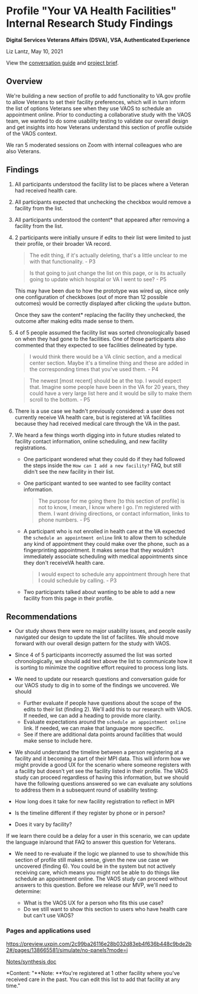 # Profile "Your VA Health Facilities" Internal Research Study Findings 

**Digital Services Veterans Affairs (DSVA), VSA, Authenticated Experience**<br>

Liz Lantz, May 10, 2021

View the [conversation guide](https://github.com/department-of-veterans-affairs/va.gov-team/blob/master/products/identity-personalization/profile/preferred-facility/discovery-and-research/conversation-guide.md) and [project brief](https://github.com/department-of-veterans-affairs/va.gov-team/blob/master/products/identity-personalization/profile/preferred-facility/README.md).

## Overview

We're building a new section of profile to add functionality to VA.gov profile to allow Veterans to set their facility preferences, which will in turn inform the list of options Veterans see when they use VAOS to schedule an appointment online.  Prior to conducting a collaborative study with the VAOS team, we wanted to do some usability testing to validate our overall design and get insights into how Veterans understand this section of profile outside of the VAOS context.

We ran 5 moderated sessions on Zoom with internal colleagues who are also Veterans.

## Findings

1. All participants understood the facility list to be places where a Veteran had received health care.

2. All participants expected that unchecking the checkbox would remove a facility from the list.

3. All participants understood the content* that appeared after removing a facility from the list.

4. 2 participants were initially unsure if edits to their list were limited to just their profile, or their broader VA record.

   > The edit thing, if it's actually deleting, that's a little unclear to me with that functionality. - P3

   > Is that going to just change the list on this page, or is its actually going to update which hospital or VA I went to see? - P5

   This may have been due to how the prototype was wired up, since only one configuration of checkboxes (out of more than 12 possible outcomes) would be correctly displayed after clicking the `update` button. 

   Once they saw the content* replacing the facility they unchecked, the outcome after making edits made sense to them. 

5. 4 of 5 people assumed the facility list was sorted chronologically based on when they had gone to the facilities. One of those participants also commented that they expected to see facilities delineated by type.

   > I would think there would be a VA clinic section, and a medical center section.  Maybe it's a timeline thing and these are added in the corresponding times that you've used them. - P4 

   > The newest [most recent] should be at the top. I would expect that. Imagine some people have been in the VA for 20 years, they could have a very large list here and it would be silly to make them scroll to the bottom. - P5

6. There is a use case we hadn't previously considered: a user does not currently receive VA health care, but is registered at VA facilities because they had received medical care through the VA in the past. 

7. We heard a few things worth digging into in future studies related to facility contact information, online scheduling, and new facility registrations.

   - One participant wondered what they could do if they had followed the steps inside the `How can I add a new facility?` FAQ, but still didn't see the new facility in their list.

   - One participant wanted to see wanted to see facility contact information. 

     > The purpose for me going there [to this section of profile] is not to know, I mean, I know where I go. I'm registered with them. I want driving directions, or contact information, links to phone numbers. - P5

   - A participant who is not enrolled in health care at the VA expected the `schedule an appointment online` link to allow them to schedule any kind of appointment they could make over the phone, such as a fingerprinting appointment. It makes sense that they wouldn't immediately associate scheduling with medical appointments since they don't receiveVA health care.

     > I would expect to schedule any appointment through here that I could schedule by calling. - P3

   - Two participants talked about wanting to be able to add a new facility from this page in their profile. 

   

## Recommendations

- Our study shows there were no major usability issues, and people easily navigated our design to update the list of facilites. We should move forward with our overall design pattern for the study with VAOS.

- Since 4 of 5 participants incorrectly assumed the list was sorted chronologically, we should add text above the list to communicate how it is sorting to minimize the cognitive effort required to process long lists.  

- We need to update our research questions and conversation guide for our VAOS study to dig in to some of the findings we uncovered.  We should

  - Further evaluate if people have questions about the scope of the edits to their list (finding 2).  We'll add this to our research with VAOS.  If needed, we can add a heading to provide more clarity.
  - Evaluate expectations around the `schedule an appointment online` link. If needed, we can make that language more specific.
  - See if there are additional data points around facilities that would make sense to include here.

-  We should understand the timeline between a person registering at a facility and it becoming a part of their MPI data. This will inform how we might provide a good UX for the scenario where someone registers with a facility but doesn't yet see the facility listed in their profile. The VAOS study can proceed regardless of having this information, but we should have the following questions answered so we can evaluate any solutions to address them in a subsequent round of usability testing:

  - How long does it take for new facility registration to reflect in MPI
  - Is the timeline different if they register by phone or in person? 
  - Does it vary by facility?

  If we learn there could be a delay for a user in this scenario, we can update the language in/around that FAQ to answer this question for Veterans.

- We need to re-evaluate if the logic we planned to use to show/hide this section of profile still makes sense, given the new use case we uncovered (finding 6).  You could be in the system but not actively receiving care, which means you might not be able to do things like schedule an appointment online. The VAOS study can proceed without answers to this question.  Before we release our MVP, we'll need to determine:

  - What is the VAOS UX for a person who fits this use case?
  - Do we still want to show this section to users who have health care but can't use VAOS?

### Pages and applications used

https://preview.uxpin.com/2c99ba26116e28b032d83eb4f636b448c9bde2b2#/pages/138665581/simulate/no-panels?mode=i

[Notes/synthesis doc](https://github.com/department-of-veterans-affairs/va.gov-team/blob/master/products/identity-personalization/profile/preferred-facility/discovery-and-research/health-facilities-internal-study-notes.xlsx)



*Content:  "**Note: **You're registered at 1 other facility where you've received care in the past. You can edit this list to add that facility at any time."

